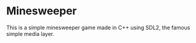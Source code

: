 # Minesweeper

This is a simple minesweeper game made in C++ using SDL2, the famous simple media layer.
